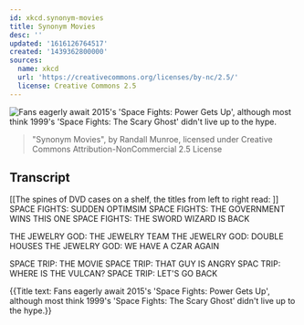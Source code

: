 ```yaml
---
id: xkcd.synonym-movies
title: Synonym Movies
desc: ''
updated: '1616126764517'
created: '1439362800000'
sources:
  name: xkcd
  url: 'https://creativecommons.org/licenses/by-nc/2.5/'
  license: Creative Commons 2.5
---
```

![Fans eagerly await 2015's 'Space Fights: Power Gets Up', although most think 1999's 'Space Fights: The Scary Ghost' didn't live up to the hype.](https://imgs.xkcd.com/comics/synonym_movies.png)
> "Synonym Movies", by Randall Munroe, licensed under Creative Commons Attribution-NonCommercial 2.5 License

## Transcript
[[The spines of DVD cases on a shelf, the titles from left to right read: ]]
SPACE FIGHTS: SUDDEN OPTIMSIM
SPACE FIGHTS: THE GOVERNMENT WINS THIS ONE
SPACE FIGHTS: THE SWORD WIZARD IS BACK

THE JEWELRY GOD: THE JEWELRY TEAM
THE JEWELRY GOD: DOUBLE HOUSES
THE JEWELRY GOD: WE HAVE A CZAR AGAIN

SPACE TRIP: THE MOVIE
SPACE TRIP: THAT GUY IS ANGRY
SPAC TRIP: WHERE IS THE VULCAN?
SPACE TRIP: LET'S GO BACK

{{Title text: Fans eagerly await 2015's 'Space Fights: Power Gets Up', although most think 1999's 'Space Fights: The Scary Ghost' didn't live up to the hype.}}
